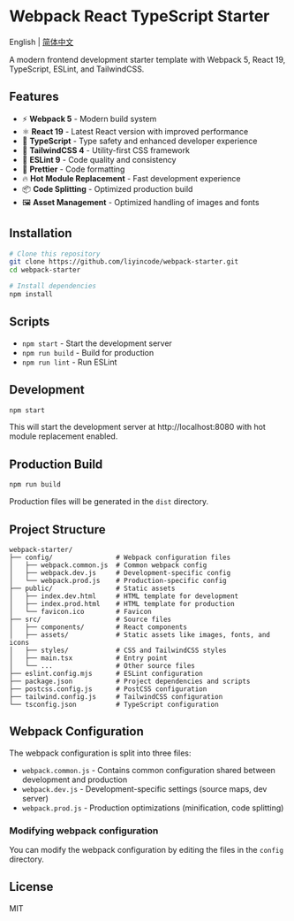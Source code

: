 # Webpack React TypeScript Starter

English | [简体中文](./README.zh-CN.md)

A modern frontend development starter template with Webpack 5, React 19, TypeScript, ESLint, and TailwindCSS.

## Features

- ⚡️ **Webpack 5** - Modern build system
- ⚛️ **React 19** - Latest React version with improved performance
- 📝 **TypeScript** - Type safety and enhanced developer experience
- 🎨 **TailwindCSS 4** - Utility-first CSS framework
- 🧹 **ESLint 9** - Code quality and consistency
- 💅 **Prettier** - Code formatting
- 🔥 **Hot Module Replacement** - Fast development experience
- 📦 **Code Splitting** - Optimized production build
- 🖼️ **Asset Management** - Optimized handling of images and fonts

## Installation

```bash
# Clone this repository
git clone https://github.com/liyincode/webpack-starter.git
cd webpack-starter

# Install dependencies
npm install
```

## Scripts

- `npm start` - Start the development server
- `npm run build` - Build for production
- `npm run lint` - Run ESLint

## Development

```bash
npm start
```

This will start the development server at http://localhost:8080 with hot module replacement enabled.

## Production Build

```bash
npm run build
```

Production files will be generated in the `dist` directory.

## Project Structure

```
webpack-starter/
├── config/                # Webpack configuration files
│   ├── webpack.common.js  # Common webpack config
│   ├── webpack.dev.js     # Development-specific config
│   └── webpack.prod.js    # Production-specific config
├── public/                # Static assets
│   ├── index.dev.html     # HTML template for development
│   ├── index.prod.html    # HTML template for production
│   └── favicon.ico        # Favicon
├── src/                   # Source files
│   ├── components/        # React components
│   ├── assets/            # Static assets like images, fonts, and icons
│   ├── styles/            # CSS and TailwindCSS styles
│   ├── main.tsx           # Entry point
│   └── ...                # Other source files
├── eslint.config.mjs      # ESLint configuration
├── package.json           # Project dependencies and scripts
├── postcss.config.js      # PostCSS configuration
├── tailwind.config.js     # TailwindCSS configuration
└── tsconfig.json          # TypeScript configuration
```

## Webpack Configuration

The webpack configuration is split into three files:

- `webpack.common.js` - Contains common configuration shared between development and production
- `webpack.dev.js` - Development-specific settings (source maps, dev server)
- `webpack.prod.js` - Production optimizations (minification, code splitting)

### Modifying webpack configuration

You can modify the webpack configuration by editing the files in the `config` directory.

## License

MIT
